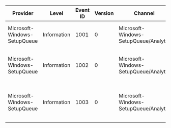 Provider                      |  Level        |  Event ID  |  Version  |  Channel                                |  Task                         |  Opcode  |  Keyword      |  Message
------------------------------|---------------|------------|-----------|-----------------------------------------|-------------------------------|----------|---------------|---------------------------------------------------------------
Microsoft-Windows-SetupQueue  |  Information  |  1001      |  0        |  Microsoft-Windows-SetupQueue/Analytic  |  Execute command queue entry  |  Start   |  Performance  |  Executing command queue entry '{Command}'.
Microsoft-Windows-SetupQueue  |  Information  |  1002      |  0        |  Microsoft-Windows-SetupQueue/Analytic  |  Execute command queue entry  |  Stop    |  Performance  |  Command queue entry exited with status {ErrorCode}.
Microsoft-Windows-SetupQueue  |  Information  |  1003      |  0        |  Microsoft-Windows-SetupQueue/Analytic  |  Execute command queue entry  |  Stop    |  Performance  |  Failed to launch command queue entry with status {ErrorCode}.
